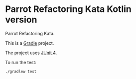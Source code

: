 Parrot Refactoring Kata Kotlin version
====================================

Parrot Refactoring Kata.

This is a [Gradle](https://gradle.org/) project.

The project uses [JUnit 4](https://junit.org/junit4/).

To run the test:

    ./gradlew test

